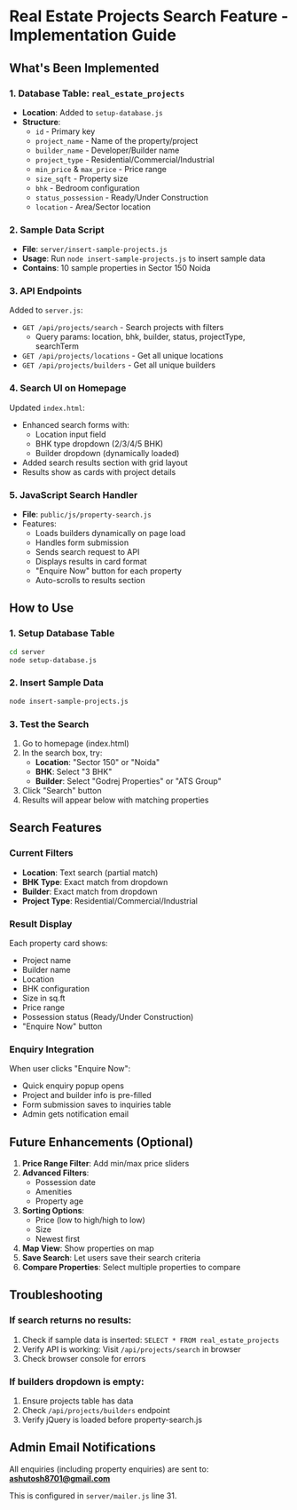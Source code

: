 # Real Estate Projects Search Feature - Implementation Guide

## What's Been Implemented

### 1. Database Table: `real_estate_projects`
- **Location**: Added to `setup-database.js`
- **Structure**:
  - `id` - Primary key
  - `project_name` - Name of the property/project
  - `builder_name` - Developer/Builder name
  - `project_type` - Residential/Commercial/Industrial
  - `min_price` & `max_price` - Price range
  - `size_sqft` - Property size
  - `bhk` - Bedroom configuration
  - `status_possession` - Ready/Under Construction
  - `location` - Area/Sector location

### 2. Sample Data Script
- **File**: `server/insert-sample-projects.js`
- **Usage**: Run `node insert-sample-projects.js` to insert sample data
- **Contains**: 10 sample properties in Sector 150 Noida

### 3. API Endpoints
Added to `server.js`:
- `GET /api/projects/search` - Search projects with filters
  - Query params: location, bhk, builder, status, projectType, searchTerm
- `GET /api/projects/locations` - Get all unique locations
- `GET /api/projects/builders` - Get all unique builders

### 4. Search UI on Homepage
Updated `index.html`:
- Enhanced search forms with:
  - Location input field
  - BHK type dropdown (2/3/4/5 BHK)
  - Builder dropdown (dynamically loaded)
- Added search results section with grid layout
- Results show as cards with project details

### 5. JavaScript Search Handler
- **File**: `public/js/property-search.js`
- Features:
  - Loads builders dynamically on page load
  - Handles form submission
  - Sends search request to API
  - Displays results in card format
  - "Enquire Now" button for each property
  - Auto-scrolls to results section

## How to Use

### 1. Setup Database Table
```bash
cd server
node setup-database.js
```

### 2. Insert Sample Data
```bash
node insert-sample-projects.js
```

### 3. Test the Search
1. Go to homepage (index.html)
2. In the search box, try:
   - **Location**: "Sector 150" or "Noida"
   - **BHK**: Select "3 BHK"
   - **Builder**: Select "Godrej Properties" or "ATS Group"
3. Click "Search" button
4. Results will appear below with matching properties

## Search Features

### Current Filters
- **Location**: Text search (partial match)
- **BHK Type**: Exact match from dropdown
- **Builder**: Exact match from dropdown
- **Project Type**: Residential/Commercial/Industrial

### Result Display
Each property card shows:
- Project name
- Builder name
- Location
- BHK configuration
- Size in sq.ft
- Price range
- Possession status (Ready/Under Construction)
- "Enquire Now" button

### Enquiry Integration
When user clicks "Enquire Now":
- Quick enquiry popup opens
- Project and builder info is pre-filled
- Form submission saves to inquiries table
- Admin gets notification email

## Future Enhancements (Optional)

1. **Price Range Filter**: Add min/max price sliders
2. **Advanced Filters**: 
   - Possession date
   - Amenities
   - Property age
3. **Sorting Options**: 
   - Price (low to high/high to low)
   - Size
   - Newest first
4. **Map View**: Show properties on map
5. **Save Search**: Let users save their search criteria
6. **Compare Properties**: Select multiple properties to compare

## Troubleshooting

### If search returns no results:
1. Check if sample data is inserted: `SELECT * FROM real_estate_projects`
2. Verify API is working: Visit `/api/projects/search` in browser
3. Check browser console for errors

### If builders dropdown is empty:
1. Ensure projects table has data
2. Check `/api/projects/builders` endpoint
3. Verify jQuery is loaded before property-search.js

## Admin Email Notifications
All enquiries (including property enquiries) are sent to: **ashutosh8701@gmail.com**

This is configured in `server/mailer.js` line 31.

